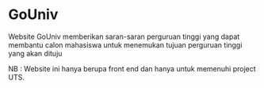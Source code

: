 # GoUniv

Website GoUniv memberikan saran-saran perguruan tinggi yang dapat membantu calon mahasiswa untuk menemukan tujuan perguruan tinggi yang akan dituju

NB : 
Website ini hanya berupa front end dan hanya untuk memenuhi project UTS.
